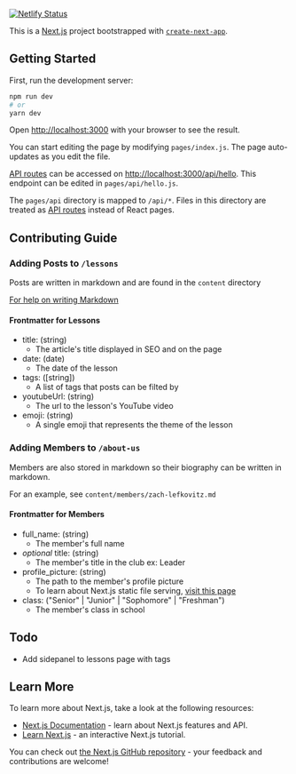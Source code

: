 [![Netlify Status](https://api.netlify.com/api/v1/badges/efac8f9f-6e6c-42d0-8a7a-f77452736e01/deploy-status)](https://app.netlify.com/sites/romantic-ritchie-553912/deploys)

This is a [Next.js](https://nextjs.org/) project bootstrapped with [`create-next-app`](https://github.com/vercel/next.js/tree/canary/packages/create-next-app).

## Getting Started

First, run the development server:

```bash
npm run dev
# or
yarn dev
```

Open [http://localhost:3000](http://localhost:3000) with your browser to see the result.

You can start editing the page by modifying `pages/index.js`. The page auto-updates as you edit the file.

[API routes](https://nextjs.org/docs/api-routes/introduction) can be accessed on [http://localhost:3000/api/hello](http://localhost:3000/api/hello). This endpoint can be edited in `pages/api/hello.js`.

The `pages/api` directory is mapped to `/api/*`. Files in this directory are treated as [API routes](https://nextjs.org/docs/api-routes/introduction) instead of React pages.

## Contributing Guide
### Adding Posts to `/lessons`
Posts are written in markdown and are found in the `content` directory

[For help on writing Markdown](https://www.markdownguide.org/basic-syntax)
#### Frontmatter for Lessons
* title: (string)
    * The article's title displayed in SEO and on the page
* date: (date)
    * The date of the lesson
* tags: ([string])
    * A list of tags that posts can be filted by
* youtubeUrl: (string)
    * The url to the lesson's YouTube video
* emoji: (string)
    * A single emoji that represents the theme of the lesson

### Adding Members to `/about-us`
Members are also stored in markdown so their biography can be written in markdown.

For an example, see `content/members/zach-lefkovitz.md`
#### Frontmatter for Members
* full_name: (string)
    * The member's full name
* *optional* title: (string)
    * The member's title in the club ex: Leader
* profile_picture: (string)
    * The path to the member's profile picture
    * To learn about Next.js static file serving, [visit this page](https://nextjs.org/docs/basic-features/static-file-serving)
* class: ("Senior" | "Junior" | "Sophomore" | "Freshman")
    * The member's class in school


## Todo
* Add sidepanel to lessons page with tags
## Learn More

To learn more about Next.js, take a look at the following resources:

- [Next.js Documentation](https://nextjs.org/docs) - learn about Next.js features and API.
- [Learn Next.js](https://nextjs.org/learn) - an interactive Next.js tutorial.

You can check out [the Next.js GitHub repository](https://github.com/vercel/next.js/) - your feedback and contributions are welcome!